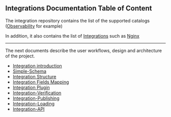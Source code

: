 ## Integrations Documentation Table of Content

The integration repository contains the list of the supported catalogs ([Observability](../schema/observability/README.md) for example)

In addition, it also contains the list of [Integrations](../integrations/README.md) such as [Nginx](../integrations/nginx/info/README.md)

---
The next documents describe the user workflows, design and architecture of the project. 

- [Integration introduction](Integrations.md)
- [Simple-Schema](Simple-schema.md)
- [Integration Structure](Integration-structure.md)
- [Integration Fields Mapping](Integration-fields-mapping.md)
- [Integration Plugin](Integration-plugin-tasks.md)
- [Integration-Verification](Integration-verification.md)
- [Integration-Publishing](Integration-publishing.md)
- [Integration-Loading](Integration-loading.md)
- [Integration-API](Integration-API.md)
